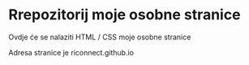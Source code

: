 # Rrepozitorij moje osobne stranice

Ovdje će se nalaziti HTML / CSS moje osobne stranice 

Adresa stranice je riconnect.github.io